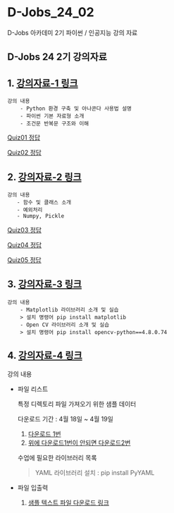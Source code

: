 # D-Jobs_24_02
D-Jobs 아카데미 2기 파이썬 / 인공지능 강의 자료 

## D-Jobs 24 2기 강의자료 

## 1. [강의자료-1 링크](https://github.com/KangHoyong/D-Jobs_24_02/blob/main/%EA%B0%95%EC%9D%98%EC%9E%90%EB%A3%8C/%ED%8C%8C%EC%9D%B4%EC%8D%AC/%ED%8C%8C%EC%9D%B4%EC%8D%AC_%EA%B5%90%EC%9C%A1%EC%9E%90%EB%A3%8C_1%EC%9D%BC%EC%B0%A8.pdf)

    강의 내용 
        - Python 환경 구축 및 아나콘다 사용법 설명 
        - 파이썬 기본 자료형 소개 
        - 조건문 반복문 구조와 이해 
[Quiz01 정답](https://github.com/KangHoyong/D-Jobs_24_02/blob/main/%EA%B0%95%EC%9D%98%EC%9E%90%EB%A3%8C/%ED%8C%8C%EC%9D%B4%EC%8D%AC/Quiz%EC%A0%95%EB%8B%B5/Quiz01.py)
    
[Quiz02 정답](https://github.com/KangHoyong/D-Jobs_24_02/blob/main/%EA%B0%95%EC%9D%98%EC%9E%90%EB%A3%8C/%ED%8C%8C%EC%9D%B4%EC%8D%AC/Quiz%EC%A0%95%EB%8B%B5/Quiz02.py)

## 2. [강의자료-2 링크](https://github.com/KangHoyong/D-Jobs_24_02/blob/main/%EA%B0%95%EC%9D%98%EC%9E%90%EB%A3%8C/%ED%8C%8C%EC%9D%B4%EC%8D%AC/%ED%8C%8C%EC%9D%B4%EC%8D%AC_%EA%B5%90%EC%9C%A1%EC%9E%90%EB%A3%8C-2.pdf)

    강의 내용 
       - 함수 및 클래스 소개 
       - 예외처리 
       - Numpy, Pickle

[Quiz03 정답](https://github.com/KangHoyong/D-Jobs_24_02/blob/main/%EA%B0%95%EC%9D%98%EC%9E%90%EB%A3%8C/%ED%8C%8C%EC%9D%B4%EC%8D%AC/Quiz%EC%A0%95%EB%8B%B5/Quiz03.py)

[Quiz04 정답](https://github.com/KangHoyong/D-Jobs_24_02/blob/main/%EA%B0%95%EC%9D%98%EC%9E%90%EB%A3%8C/%ED%8C%8C%EC%9D%B4%EC%8D%AC/Quiz%EC%A0%95%EB%8B%B5/Quiz04.py)

[Quiz05 정답](https://github.com/KangHoyong/D-Jobs_24_02/blob/main/%EA%B0%95%EC%9D%98%EC%9E%90%EB%A3%8C/%ED%8C%8C%EC%9D%B4%EC%8D%AC/Quiz%EC%A0%95%EB%8B%B5/Quiz05.py)
    
## 3. [강의자료-3 링크](https://github.com/KangHoyong/D-Jobs_24_02/blob/main/%EA%B0%95%EC%9D%98%EC%9E%90%EB%A3%8C/%ED%8C%8C%EC%9D%B4%EC%8D%AC/%ED%8C%8C%EC%9D%B4%EC%8D%AC_%EA%B5%90%EC%9C%A1%EC%9E%90%EB%A3%8C-3.pdf)
    
    강의 내용 
        - Matplotlib 라이브러리 소개 및 실습 
        > 설치 명령어 pip install matplotlib
        - Open CV 라이브러리 소개 및 실습 
        > 설치 명령어 pip install opencv-python==4.8.0.74
        
## 4. [강의자료-4 링크](https://github.com/KangHoyong/D-Jobs_24_02/blob/main/%EA%B0%95%EC%9D%98%EC%9E%90%EB%A3%8C/%ED%8C%8C%EC%9D%B4%EC%8D%AC/%ED%8C%8C%EC%9D%B4%EC%8D%AC_%EA%B5%90%EC%9C%A1%EC%9E%90%EB%A3%8C-4.pdf)

강의 내용 
- 파일 리스트 
    
    특정 디렉토리 파일 가져오기 위한 샘플 데이터 

    다운로드 기간 : 4월 18일 ~ 4월 19일 

     1) [다운로드 1번](https://infinyx3.synology.me:5001/sharing/9YoEox6Xl)
     2) [위에 다운로드1번이 안되면 다운로드2번]( 
     https://drive.google.com/file/d/1PpuU4kfV-hv5SxbBrI58H2W-Nftpt5-j/view?usp=drive_link)

    수업에 필요한 라이브러리 목록 

    > YAML 라이브러리 설치 : pip install PyYAML
  
- 파일 입출력 

    1) [샘플 텍스트 파일 다운로드 링크](https://github.com/KangHoyong/D-Jobs_24_02/blob/main/%EC%8B%A4%EC%8A%B5%EC%9E%90%EB%A3%8C/%EC%83%98%ED%94%8C%20%ED%85%8D%EC%8A%A4%ED%8A%B8%20%ED%8C%8C%EC%9D%BC/sample_txt.txt)